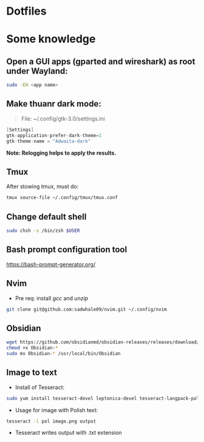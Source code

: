 # Dotfiles

# Some knowledge

## Open a GUI apps (gparted and wireshark) as root under Wayland:
```sh
sudo -EH <app name>
```

## Make thuanr dark mode:
> File: ~/.config/gtk-3.0/settings.ini

```c
[Settings]
gtk-application-prefer-dark-theme=1
gtk-theme-name = "Adwaita-dark"
```

**Note: Relogging helps to apply the results.**

## Tmux
After stowing tmux, must do:
```sh
tmux source-file ~/.config/tmux/tmux.conf
```


## Change default shell
```sh
sudo chsh -s /bin/zsh $USER
```

## Bash prompt configuration tool
https://bash-prompt-generator.org/

## Nvim
- Pre req: install *gcc* and *unzip*
```sh
git clone git@github.com:sadwhale09/nvim.git ~/.config/nvim
```

## Obsidian
```sh
wget https://github.com/obsidianmd/obsidian-releases/releases/download/v1.4.5/Obsidian-1.4.5.AppImage
chmod +x Obsidian-*
sudo mv Obsidian-* /usr/local/bin/Obsidian
```

## Image to text
- Install of Tesseract:
```sh
sudo yum install tesseract-devel leptonica-devel tesseract-langpack-pol
```

- Usage for image with Polish text:
```sh
tesseract -l pol image.png output
```
- Tesseract writes output with .txt extension
